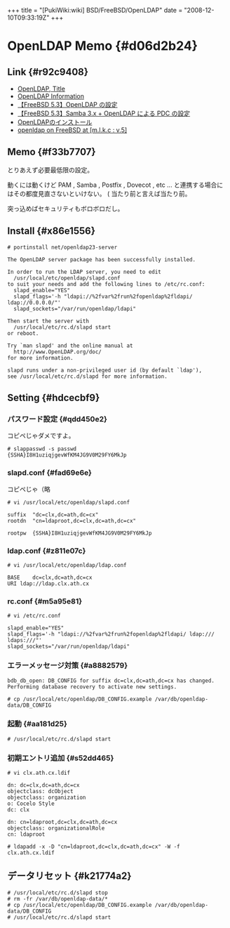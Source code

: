 +++
title = "[PukiWiki:wiki] BSD/FreeBSD/OpenLDAP"
date = "2008-12-10T09:33:19Z"
+++

# OpenLDAP Memo  {#d06d2b24}


## Link  {#r92c9408}
- [OpenLDAP, Title](http://www.openldap.org/ "OpenLDAP, Title")
- [OpenLDAP Information](http://www5f.biglobe.ne.jp/~inachi/openldap/ "OpenLDAP Information")
- [【FreeBSD 5.3】OpenLDAP の設定](http://www.abk.nu/~nabe/document/openldap.htm "【FreeBSD 5.3】OpenLDAP の設定")
- [【FreeBSD 5.3】Samba 3.x + OpenLDAP による PDC の設定](http://www.abk.nu/~nabe/document/samba3.htm "【FreeBSD 5.3】Samba 3.x + OpenLDAP による PDC の設定")
- [OpenLDAPのインストール](http://www.softbreeze.jp/contents/freebsd/openldap.html "OpenLDAPのインストール")
- [openldap on FreeBSD at [m.l.k.c : v.5]](http://www.pnkx.com/wp/2007/05/20/openldap-on-freebsd/ "openldap on FreeBSD at [m.l.k.c : v.5]")

## Memo  {#f33b7707}
とりあえず必要最低限の設定。

動くには動くけど PAM , Samba , Postfix , Dovecot , etc ... と連携する場合にはその都度見直さないといけない。 ( 当たり前と言えば当たり前。

突っ込めばセキュリティもボロボロだし。

## Install  {#x86e1556}

```
# portinstall net/openldap23-server

The OpenLDAP server package has been successfully installed.

In order to run the LDAP server, you need to edit
  /usr/local/etc/openldap/slapd.conf
to suit your needs and add the following lines to /etc/rc.conf:
  slapd_enable="YES"
  slapd_flags='-h "ldapi://%2fvar%2frun%2fopenldap%2fldapi/ ldap://0.0.0.0/"'
  slapd_sockets="/var/run/openldap/ldapi"

Then start the server with
  /usr/local/etc/rc.d/slapd start
or reboot.

Try `man slapd' and the online manual at
  http://www.OpenLDAP.org/doc/
for more information.

slapd runs under a non-privileged user id (by default `ldap'),
see /usr/local/etc/rc.d/slapd for more information.

```

## Setting  {#hdcecbf9}

### パスワード設定  {#qdd450e2}
コピペじゃダメですよ。

```
# slappasswd -s passwd
{SSHA}I8H1uziqjgevWfKM4JG9V0M29FY6MkJp

```

### slapd.conf  {#fad69e6e}
コピペじゃ（略

```
# vi /usr/local/etc/openldap/slapd.conf

suffix	"dc=clx,dc=ath,dc=cx"
rootdn	"cn=ldaproot,dc=clx,dc=ath,dc=cx"

rootpw	{SSHA}I8H1uziqjgevWfKM4JG9V0M29FY6MkJp

```

### ldap.conf  {#z811e07c}

```
# vi /usr/local/etc/openldap/ldap.conf

BASE	dc=clx,dc=ath,dc=cx
URI	ldap://ldap.clx.ath.cx

```

### rc.conf  {#m5a95e81}

```
# vi /etc/rc.conf

slapd_enable="YES"
slapd_flags='-h "ldapi://%2fvar%2frun%2fopenldap%2fldapi/ ldap:/// ldaps:///"'
slapd_sockets="/var/run/openldap/ldapi"

```

### エラーメッセージ対策  {#a8882579}

```
bdb_db_open: DB_CONFIG for suffix dc=clx,dc=ath,dc=cx has changed. Performing database recovery to activate new settings.

# cp /usr/local/etc/openldap/DB_CONFIG.example /var/db/openldap-data/DB_CONFIG

```

### 起動  {#aa181d25}

```
# /usr/local/etc/rc.d/slapd start

```

### 初期エントリ追加  {#s52dd465}

```
# vi clx.ath.cx.ldif

dn: dc=clx,dc=ath,dc=cx
objectclass: dcObject
objectclass: organization
o: Cocelo Style
dc: clx

dn: cn=ldaproot,dc=clx,dc=ath,dc=cx
objectclass: organizationalRole
cn: ldaproot

# ldapadd -x -D "cn=ldaproot,dc=clx,dc=ath,dc=cx" -W -f clx.ath.cx.ldif

```

## データリセット  {#k21774a2}

```
# /usr/local/etc/rc.d/slapd stop
# rm -fr /var/db/openldap-data/*
# cp /usr/local/etc/openldap/DB_CONFIG.example /var/db/openldap-data/DB_CONFIG
# /usr/local/etc/rc.d/slapd start
```

